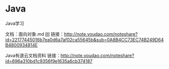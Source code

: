 # Java
Java学习


文档：面向对象.md
[llll](http://note.youdao.com/noteshare?id=22177445016b7ea0d6a7af02ca55645b&sub=0A8B4CC73EC74B249D64B4800934814E)
链接：http://note.youdao.com/noteshare?id=22177445016b7ea0d6a7af02ca55645b&sub=0A8B4CC73EC74B249D64B4800934814E



Java有道云文档资料
链接：http://note.youdao.com/noteshare?id=696a310bd1c9356f9e1635a6cb374187
